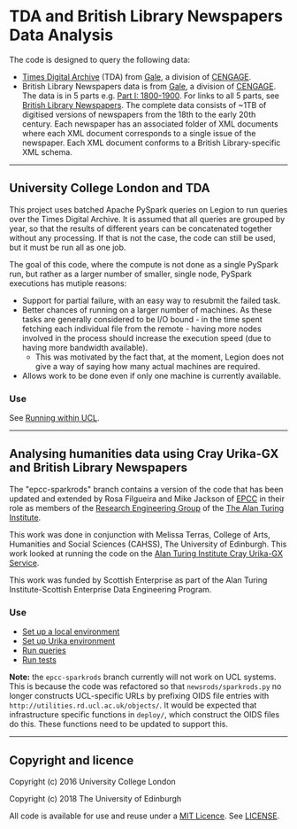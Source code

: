 # TDA and British Library Newspapers Data Analysis

The code is designed to query the following data:

* [Times Digital Archive](https://www.gale.com/uk/c/the-times-digital-archive) (TDA) from [Gale](https://www.gale.com), a division of [CENGAGE](https://www.cengage.com/).
* British Library Newspapers data is from [Gale](https://www.gale.com), a division of [CENGAGE](https://www.cengage.com/). The data is in 5 parts e.g. [Part I: 1800-1900](https://www.gale.com/uk/c/british-library-newspapers-part-i). For links to all 5 parts, see [British Library Newspapers](https://www.gale.com/uk/s?query=british+library+newspapers). The complete data consists of ~1TB of digitised versions of newspapers from the 18th to the early 20th century. Each newspaper has an associated folder of XML documents where each XML document corresponds to a single issue of the newspaper. Each XML document conforms to a British Library-specific XML schema.

---

## University College London and TDA

This project uses batched Apache PySpark queries on Legion to run queries over the Times Digital Archive. It is assumed that all queries are grouped by year, so that the results of different years can be concatenated together without any processing. If that is not the case, the code can still be used, but it must be run all as one job.

The goal of this code, where the compute is not done as a single PySpark run, but rather as a larger number of smaller, single node, PySpark executions has mutiple reasons:

* Support for partial failure, with an easy way to resubmit the failed task.  
* Better chances of running on a larger number of machines. As these tasks are generally considered to be I/O bound - in the time spent fetching each individual file from the remote - having more nodes involved in the process should increase the execution speed (due to having more bandwidth available). 
  - This was motivated by the fact that, at the moment, Legion does not give a way of saying how many actual machines are required.
* Allows work to be done even if only one machine is currently available.

### Use

See [Running within UCL](./docs/ucl/run.md).

---

## Analysing humanities data using Cray Urika-GX and British Library Newspapers

The "epcc-sparkrods" branch contains a version of the code that has been updated and extended by Rosa Filgueira and Mike Jackson of [EPCC](https://www.epcc.ed.ac.uk) in their role as members of the [Research Engineering Group](https://www.turing.ac.uk/research/research-engineering) of the [The Alan Turing Institute](https://www.turing.ac.uk).

This work was done in conjunction with Melissa Terras, College of Arts, Humanities and Social Sciences (CAHSS), The University of Edinburgh. This work looked at running the code on the [Alan Turing Institute Cray Urika-GX Service](https://ati-rescomp-service-docs.readthedocs.io/en/latest/cray/introduction.html).

This work was funded by Scottish Enterprise as part of the Alan Turing Institute-Scottish Enterprise Data Engineering Program.

### Use

* [Set up a local environment](./docs/setup-local.md)
* [Set up Urika environment](./docs/setup-urika.md)
* [Run queries](./docs/queries.md)
* [Run tests](./docs/tests.md)

**Note:** the `epcc-sparkrods` branch currently will not work on UCL systems. This is because the code was refactored so that `newsrods/sparkrods.py` no longer constructs UCL-specific URLs by prefixing OIDS file entries with `http://utilities.rd.ucl.ac.uk/objects/`. It would be expected that infrastructure specific functions in `deploy/`, which construct the OIDS files do this. These functions need to be updated to support this.

---

## Copyright and licence

Copyright (c) 2016 University College London

Copyright (c) 2018 The University of Edinburgh

All code is available for use and reuse under a [MIT Licence](http://opensource.org/licenses/MIT). See [LICENSE](./LICENSE).
